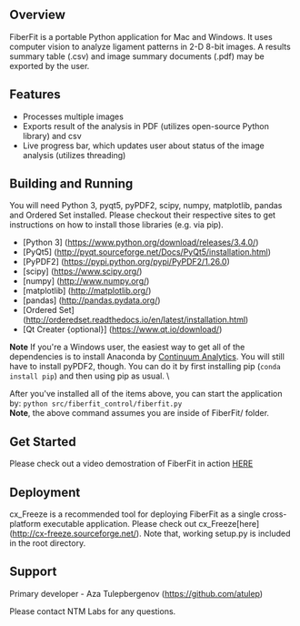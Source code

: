 ## Overview
FiberFit is a portable Python application for Mac and Windows. It uses computer vision to analyze ligament patterns in 2-D 8-bit images. A results summary table (.csv) and image summary documents (.pdf) may be exported by the user. 
## Features
* Processes multiple images
* Exports result of the analysis in PDF (utilizes open-source Python library) and csv
* Live progress bar, which updates user about status of the image analysis (utilizes threading)

## Building and Running
You will need Python 3, pyqt5, pyPDF2, scipy, numpy, matplotlib, pandas and Ordered Set installed. Please checkout 
their respective sites to get instructions on how to install those libraries (e.g. via pip).
* [Python 3] (https://www.python.org/download/releases/3.4.0/)
* [PyQt5] (http://pyqt.sourceforge.net/Docs/PyQt5/installation.html)
* [PyPDF2] (https://pypi.python.org/pypi/PyPDF2/1.26.0)
* [scipy] (https://www.scipy.org/) 
* [numpy] (http://www.numpy.org/)
* [matplotlib] (http://matplotlib.org/)
* [pandas] (http://pandas.pydata.org/)
* [Ordered Set] (http://orderedset.readthedocs.io/en/latest/installation.html)
* [Qt Creater {optional}] (https://www.qt.io/download/)

**Note** If you're a Windows user, the easiest way to get all of the dependencies is to install Anaconda by [Continuum Analytics](https://www.continuum.io/downloads). You will still have to install pyPDF2, though. You can do it by first installing pip (```conda install pip```) and then using pip as usual. \

After you've installed all of the items above, you can start the application by:
```python src/fiberfit_control/fiberfit.py``` \
**Note**, the above command assumes you are inside of FiberFit/ folder.

## Get Started
Please check out a video demostration of FiberFit in action [HERE](https://www.youtube.com/watch?v=ZIm1AxTubYo)

## Deployment
cx_Freeze is a recommended tool for deploying FiberFit as a single cross-platform executable application. 
Please check out cx_Freeze[here] (http://cx-freeze.sourceforge.net/). Note that, working setup.py is included in the root directory.

## Support
Primary developer - Aza Tulepbergenov (https://github.com/atulep)

Please contact NTM Labs for any questions.

